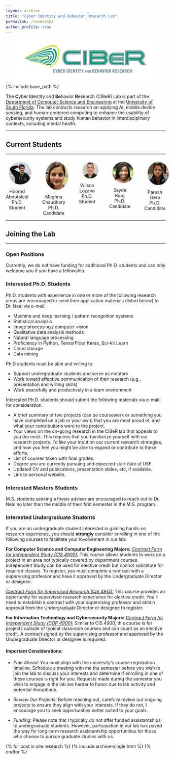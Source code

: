 ```yaml
---
layout: archive
title: "Cyber Identity and Behavior Research Lab"
permalink: /research/
author_profile: true
---
```


<style>
  .gallery {
    display: flex;
    flex-wrap: wrap;
    justify-content: space-between;
    gap: 20px; /* Adjust the gap between images as needed */
  }
  .gallery-item {
    flex-basis: calc(15% - 30px); /* Adjust percentage and subtract gap size */
    box-sizing: border-box;
    text-align: center;
  }
  .gallery-item img {
    width: 100%;
    border-radius: 50%; /* Adjust curvature as needed */
    padding: 10px;
  }
</style>

<div style="display: flex; justify-content: center;">
    <img src="../images/Ciber-horizontal.png" width="90%">
</div>

{% include base_path %}

The **C**yber **I**dentity and **Be**havior **R**esearch (CIBeR) Lab is part of the [Department of Computer Science and Engineering](https://www.usf.edu/engineering/cse/) at the [University of South Florida](https://www.usf.edu/). The lab conducts research on applying AI, mobile device sensing, and human-centered computing to enhance the usability of cybersecurity systems and study human behavior in interdisciplinary contexts, including mental health.

---
## Current Students
---

<div class="gallery">
  <div class="gallery-item">
    <img src="../images/hoorad.jpeg">
    <div>Hoorad Abootalebi<br>Ph.D. Student</div>
  </div>
  <div class="gallery-item">
    <img src="../images/meghna.jpg">
    <div>Meghna Chaudhary<br>Ph.D. Candidate</div>
  </div>
  <div class="gallery-item">
    <img src="../images/wilson.jpeg">
    <div>Wilson Lozano<br>Ph.D. Student</div>
  </div>
  <div class="gallery-item">
    <img src="../images/sayde.png">
    <div>Sayde King <br> Ph.D. Candidate</div>
  </div>
  <div class="gallery-item">
    <img src="../images/parush.jpg">
    <div>Parush Gera<br>Ph.D. Candidate</div>
  </div>
</div>

---
## Joining the Lab
---

### **Open Positions**
Currently, we do not have funding for additional Ph.D. students and can only welcome you if you have a fellowship.

### **Interested Ph.D. Students**
Ph.D. students with experience in one or more of the following research areas are encouraged to send their application materials (listed below) to Dr. Neal via e-mail.

- Machine and deep learning / pattern recognition systems
- Statistical analysis
- Image processing / computer vision
- Qualitative data analysis methods
- Natural language processing
- Proficiency in Python, TensorFlow, Keras, Sci-kit Learn
- Cloud storage
- Data mining

Ph.D students must be able and willing to:
- Support undergraduate students and serve as mentors
- Work toward effective communication of their research (e.g., presentation and writing skills)
- Work peacefully and productively in a team environment
  
Interested Ph.D. students should submit the following materials via e-mail for consideration.
- A brief summary of two projects (can be coursework or something you have completed on a job or your own) that you are most proud of, and what your contributions were to the project.
- Your views on the on-going research in the CIBeR lab that appeals to you the most. This requires that you familiarize yourself with our research projects. I'd like your input on our current research strategies, and how you feel you might be able to expand or contribute to these efforts.
- List of courses taken with final grades.
- Degree you are currently pursuing and expected start date at USF.
- Updated CV and publications, presentation slides, etc, if available.
- Link to personal website.

### **Interested Masters Students**
M.S. students seeking a thesis advisor are encouraged to reach out to Dr. Neal no later than the middle of their first semester in the M.S. program.
  
### **Interested Undergraduate Students**
If you are an undergraduate student interested in gaining hands-on research experience, you should **strongly** consider enrolling in one of the following courses to facilitate your involvement in our lab:

**For Computer Science and Computer Engineering Majors:**
_[Contract Form for Independent Study (CIS 4900):](https://www.usf.edu/engineering/cse/undergraduate/dept-forms.aspx)_
This course allows students to work on a project in an area not typically covered by department courses. Independent Study can be used for elective credit but cannot substitute for required classes. To register, you must complete a contract with a supervising professor and have it approved by the Undergraduate Director or designee.

_[Contract Form for Supervised Research (CIS 4915):](https://www.usf.edu/engineering/cse/undergraduate/dept-forms.aspx)_
This course provides an opportunity for supervised research experience for elective credit. You’ll need to establish a contract with your supervising professor and obtain approval from the Undergraduate Director or designee to register.

**For Information Technology and Cybersecurity Majors:**
_[Contract Form for Independent Study (COP 4900):](https://www.usf.edu/engineering/cse/undergraduate/dept-forms.aspx)_
Similar to CIS 4900, this course is for projects outside of typical classroom courses and can count as an elective credit. A contract signed by the supervising professor and approved by the Undergraduate Director or designee is required.

#### Important Considerations:
- _Plan Ahead:_ You must align with the university's course registration timeline. Schedule a meeting with me the semester before you wish to join the lab to discuss your interests and determine if enrolling in one of these courses is right for you. Requests made during the semester you wish to engage in the lab are harder to honor due to lab activity and potential disruptions.

- _Review Our Projects:_ Before reaching out, carefully review our ongoing projects to ensure they align with your interests. If they do not, I encourage you to seek opportunities better suited to your goals.

- _Funding:_ Please note that I typically do not offer funded assistantships to undergraduate students. However, participation in our lab has paved the way for long-term research assistantship opportunities for those who choose to pursue graduate studies with us.

{% for post in site.research %}
  {% include archive-single.html %}
{% endfor %}
